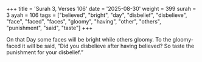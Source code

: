 +++
title = 'Surah 3, Verses 106'
date = '2025-08-30'
weight = 399
surah = 3
ayah = 106
tags = ["believed", "bright", "day", "disbelief", "disbelieve", "face", "faced", "faces", "gloomy", "having", "other", "others", "punishment", "said", "taste"]
+++

On that Day some faces will be bright while others gloomy. To the gloomy-faced it will be said, “Did you disbelieve after having believed? So taste the punishment for your disbelief.”